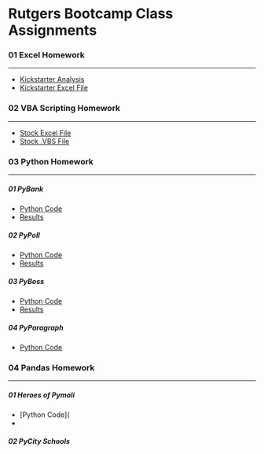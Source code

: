 # Rutgers Bootcamp Class Assignments


### 01 Excel Homework
---------------
- [Kickstarter Analysis](https://github.com/Jen-Dean/bootcamp-assignments/blob/master/1%20-%20Excel/Kickstarter%20Result%20Analysis%20(Excel%20Homework).docx?raw=true)
- [Kickstarter Excel File](https://github.com/Jen-Dean/bootcamp-assignments/blob/master/1%20-%20Excel/excel-challenge-kickstarter.xlsx?raw=true)

### 02 VBA Scripting Homework
---------------
- [Stock Excel File](https://github.com/Jen-Dean/bootcamp-assignments/blob/master/2%20-%20VBA/Multiple_year_stock_data_FINISHED.xlsm?raw=true)
- [Stock .VBS File](https://github.com/Jen-Dean/bootcamp-assignments/blob/master/2%20-%20VBA/Multiyear_Stocks.vbs)

### 03 Python Homework
---------------

##### 01 PyBank
- [Python Code](https://github.com/Jen-Dean/all-assignments/blob/master/3%20-%20Python/PyBank/main.py)
- [Results](https://github.com/Jen-Dean/all-assignments/blob/master/3%20-%20Python/PyBank/Analysis/Analysis.txt)

##### 02 PyPoll

- [Python Code](https://github.com/Jen-Dean/all-assignments/blob/master/3%20-%20Python/PyPoll/main.py)
- [Results](https://github.com/Jen-Dean/all-assignments/blob/master/3%20-%20Python/PyPoll/Analysis/Analysis.txt)

##### 03 PyBoss
- [Python Code](https://github.com/Jen-Dean/all-assignments/blob/master/3%20-%20Python/PyBoss/main.py)
- [Results](https://github.com/Jen-Dean/all-assignments/blob/master/3%20-%20Python/PyBoss/Output/new_employee_data.csv)

##### 04 PyParagraph

- [Python Code](https://github.com/Jen-Dean/all-assignments/blob/master/3%20-%20Python/PyParagraph/main.py)

### 04 Pandas Homework
---------------
##### 01 Heroes of Pymoli
- [Python Code](
- 

##### 02 PyCity Schools






